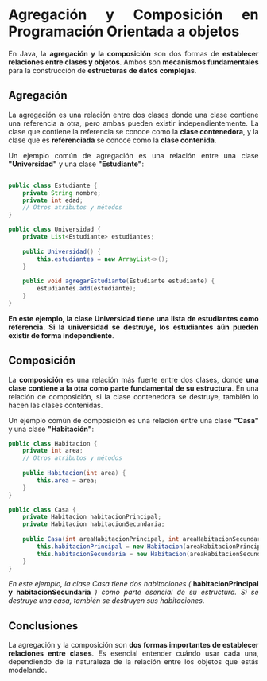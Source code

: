 <div align="justify">

# Agregación y Composición en Programación Orientada a objetos

En Java, la __agregación y la composición__ son dos formas de __establecer relaciones entre clases y objetos__. Ambos son __mecanismos fundamentales__ para la construcción de __estructuras de datos complejas__.

## Agregación

La agregación es una relación entre dos clases donde una clase contiene una referencia a otra, pero ambas pueden existir independientemente. La clase que contiene la referencia se conoce como la __clase contenedora__, y la clase que es __referenciada__ se conoce como la __clase contenida__.

Un ejemplo común de agregación es una relación entre una clase __"Universidad"__ y una clase __"Estudiante"__:

```java

public class Estudiante {
    private String nombre;
    private int edad;
    // Otros atributos y métodos
}

public class Universidad {
    private List<Estudiante> estudiantes;
    
    public Universidad() {
        this.estudiantes = new ArrayList<>();
    }
    
    public void agregarEstudiante(Estudiante estudiante) {
        estudiantes.add(estudiante);
    }
}
```

__En este ejemplo, la clase Universidad tiene una lista de estudiantes como referencia. Si la universidad se destruye, los estudiantes aún pueden existir de forma independiente__.

## Composición

La __composición__ es una relación más fuerte entre dos clases, donde __una clase contiene a la otra como parte fundamental de su estructura__. En una relación de composición, si la clase contenedora se destruye, también lo hacen las clases contenidas.

Un ejemplo común de composición es una relación entre una clase __"Casa"__ y una clase __"Habitación"__:

```java
public class Habitacion {
    private int area;
    // Otros atributos y métodos
    
    public Habitacion(int area) {
        this.area = area;
    }
}

public class Casa {
    private Habitacion habitacionPrincipal;
    private Habitacion habitacionSecundaria;
    
    public Casa(int areaHabitacionPrincipal, int areaHabitacionSecundaria) {
        this.habitacionPrincipal = new Habitacion(areaHabitacionPrincipal);
        this.habitacionSecundaria = new Habitacion(areaHabitacionSecundaria);
    }
}
```

_En este ejemplo, la clase Casa tiene dos habitaciones (_ __habitacionPrincipal y habitacionSecundaria__ _) como parte esencial de su estructura. Si se destruye una casa, también se destruyen sus habitaciones_.

## Conclusiones

La agregación y la composición son __dos formas importantes de establecer relaciones entre clases__. Es esencial entender cuándo usar cada una, dependiendo de la naturaleza de la relación entre los objetos que estás modelando.








</div>